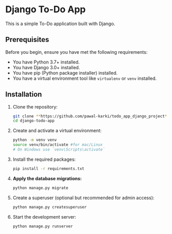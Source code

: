 # Django To-Do App

This is a simple To-Do application built with Django.

## Prerequisites

Before you begin, ensure you have met the following requirements:

- You have Python 3.7+ installed.
- You have Django 3.0+ installed.
- You have pip (Python package installer) installed.
- You have a virtual environment tool like `virtualenv` or `venv` installed.

## Installation

1. Clone the repository:

    ```sh
    git clone **https://github.com/pawal-karki/todo_app_django_project**
    cd django-todo-app
    ```

2. Create and activate a virtual environment:

    ```sh
    python -m venv venv
    source venv/bin/activate #for mac/Linux
    # On Windows use `venv\Scripts\activate`
    
    ```

3. Install the required packages:

    ```sh
    pip install -r requirements.txt
    ```

4. **Apply the database migrations:**

    ```sh
    python manage.py migrate
    ```

5. Create a superuser (optional but recommended for admin access):

    ```sh
    python manage.py createsuperuser
    ```

6. Start the development server:

    ```sh
    python manage.py runserver
    ```
